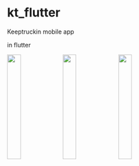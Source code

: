 # kt_flutter

Keeptruckin mobile app

in flutter

<a href="http://executed.io/images/kt_flutter.jpeg"><img src="http://executed.io/images/kt_flutter.jpeg" width="25%"></a>
<a href="http://executed.io/images/kt_flutter1.jpeg"><img src="http://executed.io/images/kt_flutter1.jpeg" width="25%"></a>
<a href="http://executed.io/images/kt_flutter2.jpeg"><img src="http://executed.io/images/kt_flutter2.jpeg" width="25%"></a>
